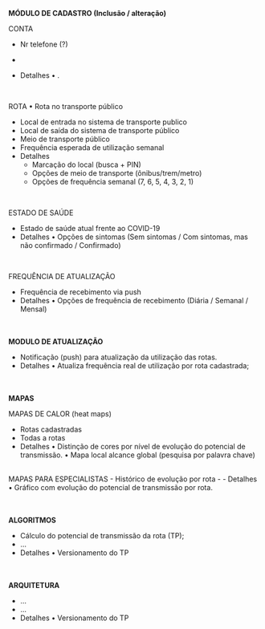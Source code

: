 
**MÓDULO DE CADASTRO (Inclusão / alteração)**

CONTA
 - Nr telefone (?)

 - 
  - Detalhes
     • . 
<br>

ROTA
• Rota no transporte público   
  - Local de entrada no sistema de transporte publico
  - Local de saída do sistema de transporte público
  - Meio de transporte público 
  - Frequência esperada de utilização semanal 
  - Detalhes <br>
     - Marcação do local (busca + PIN)
     - Opções de meio de transporte (ônibus/trem/metro)
     - Opções de frequência semanal (7, 6, 5, 4, 3, 2, 1)  
<br>

ESTADO DE SAÚDE   
  -  Estado de saúde atual frente ao COVID-19 
  - Detalhes
     • Opções de sintomas (Sem sintomas / Com sintomas, mas não confirmado / Confirmado)
<br>

FREQUÊNCIA DE ATUALIZAÇÃO 
  - Frequência de recebimento via push
  - Detalhes
     • Opções de frequência de recebimento (Diária / Semanal / Mensal)


<br><br>
**MODULO DE ATUALIZAÇÃO**   
  - Notificação (push) para atualização da utilização das rotas.
  - Detalhes
     • Atualiza frequência real de utilização por rota cadastrada;


<br><br>
**MAPAS**

MAPAS DE CALOR (heat maps) 
  - Rotas cadastradas 
  - Todas a rotas 
  - Detalhes
     • Distinção de cores por nível de evolução do potencial de transmissão. 
     • Mapa local alcance global (pesquisa por palavra chave)

<br>
MAPAS PARA ESPECIALISTAS
  - Histórico de evolução por rota
  - 
  - Detalhes
     • Gráfico com evolução do potencial de transmissão por rota. 


<br><br>
**ALGORITMOS**
  - Cálculo do potencial de transmissão da rota (TP);
  - ...
  - Detalhes
     •  Versionamento do TP 

<br><br>
**ARQUITETURA**
  - ... 
  - ...
  - Detalhes
     •  Versionamento do TP 

